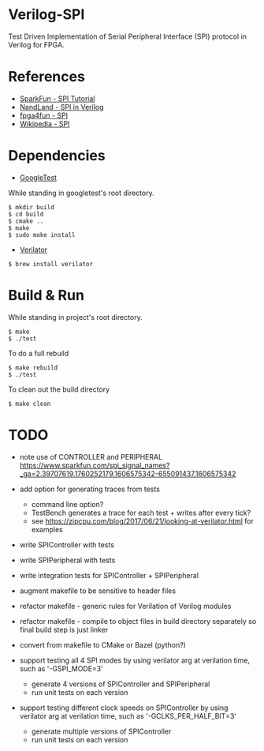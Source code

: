 # Verilog-SPI

Test Driven Implementation of Serial Peripheral Interface (SPI) protocol in Verilog for FPGA.

# References 

- [SparkFun -  SPI Tutorial](https://learn.sparkfun.com/tutorials/serial-peripheral-interface-spi/all)
- [NandLand - SPI in Verilog](https://www.youtube.com/watch?v=TR0Pw89EuGk&list=PLnAoag7Ew-vq5kOyfyNN50xL718AtLoCQ&index=3)
- [fpga4fun - SPI](https://www.fpga4fun.com/SPI1.html)
- [Wikipedia - SPI](https://en.wikipedia.org/wiki/Serial_Peripheral_Interface)

# Dependencies

- [GoogleTest](https://github.com/google/googletest/)

While standing in googletest's root directory.
```
$ mkdir build
$ cd build
$ cmake ..
$ make
$ sudo make install
```

- [Verilator](https://github.com/verilator/verilator)

```
$ brew install verilator
```

# Build & Run

While standing in project's root directory.

```
$ make
$ ./test
```

To do a full rebuild

```
$ make rebuild
$ ./test
```

To clean out the build directory
```
$ make clean
```


# TODO

- note use of CONTROLLER and PERIPHERAL https://www.sparkfun.com/spi_signal_names?_ga=2.39707619.1760252179.1606575342-655091437.1606575342

- add option for generating traces from tests
  - command line option?
  - TestBench generates a trace for each test + writes after every tick?
  - see https://zipcpu.com/blog/2017/06/21/looking-at-verilator.html for examples

- write SPIController with tests
- write SPIPeripheral with tests
- write integration tests for SPIController + SPIPeripheral
- augment makefile to be sensitive to header files
- refactor makefile - generic rules for Verilation of Verilog modules
- refactor makefile - compile to object files in build directory separately so final build step is just linker
- convert from makefile to CMake or Bazel (python?)
- support testing all 4 SPI modes by using verilator arg at verilation time, such as '-GSPI_MODE=3' 
   - generate 4 versions of SPIController and SPIPeripheral
   - run unit tests on each version
- support testing different clock speeds on SPIController by using verilator arg at verilation time, such as '-GCLKS_PER_HALF_BIT=3'
   - generate multiple versions of SPIController
   - run unit tests on each version